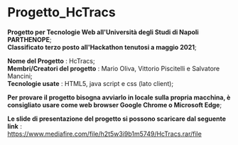 # Progetto_HcTracs
**Progetto per Tecnologie Web all'Università degli Studi di Napoli PARTHENOPE**;<br>
**Classificato terzo posto all'Hackathon tenutosi a maggio 2021**;<br>

**Nome del Progetto** : HcTracs;<br>
**Membri/Creatori del progetto** : Mario Oliva, Vittorio Piscitelli e Salvatore Mancini;<br>
**Tecnologie usate** : HTML5, java script e css (lato client);<br>

**Per provare il progetto bisogna avviarlo in locale sulla propria macchina, è consigliato usare come web browser Google Chrome o Microsoft Edge**;<br>

**Le slide di presentazione del progetto si possono scaricare dal seguente link** : <br>
https://www.mediafire.com/file/h2t5w3i9b1m5749/HcTracs.rar/file
